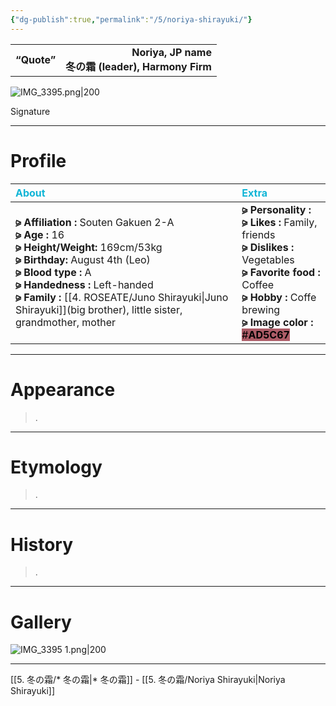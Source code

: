 ```yaml
---
{"dg-publish":true,"permalink":"/5/noriya-shirayuki/"}
---
```


|  |  |
|:--- | ---:|
| **“Quote”**    | **Noriya, JP name** <br> **冬の霜 (leader), Harmony Firm**    |

![IMG_3395.png|200](/img/user/%E2%80%94%E2%80%94%E2%80%94%E2%80%94%E2%80%94%E2%80%94%E2%80%94%E2%80%94%E2%80%94/IMG_3395.png)

Signature

***

# Profile

| <span style="color: #10B5D6;">About</span>                                                                                                                                                                                                                                                 | <span style="color: #10B5D6;">Extra</span>                                                                                                                                                                                                 |
| :----------------------------------------------------------------------------------------------------------------------------------------------------------------------------------------------------------------------------------------------------------------------------------------- | :----------------------------------------------------------------------------------------------------------------------------------------------------------------------------------------------------------------------------------------- |
| **⪩ Affiliation :** Souten Gakuen 2-A <br> **⪩ Age :** 16 <br> **⪩ Height/Weight:** 169cm/53kg <br> **⪩ Birthday:** August 4th (Leo) <br> **⪩ Blood type :** A <br> **⪩ Handedness :** Left-handed <br> **⪩ Family :** [[4. ROSEATE/Juno Shirayuki\|Juno Shirayuki]](big brother), little sister, grandmother, mother | **⪩ Personality :**  <br> **⪩ Likes :** Family, friends <br> **⪩ Dislikes :** Vegetables <br> **⪩ Favorite food :** Coffee <br> **⪩ Hobby :** Coffe brewing <br> **⪩ Image color :** <mark style="background: #AD5C67;">#**AD5C67**</mark> |

***

# Appearance

> .

****

# Etymology

> .

****

# History

> .

****

# Gallery

![IMG_3395 1.png|200](/img/user/%E2%80%94%E2%80%94%E2%80%94%E2%80%94%E2%80%94%E2%80%94%E2%80%94%E2%80%94%E2%80%94/IMG_3395%201.png)

***

[[5. 冬の霜/* 冬の霜\|* 冬の霜]] - [[5. 冬の霜/Noriya Shirayuki\|Noriya Shirayuki]]